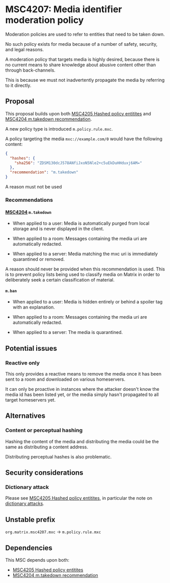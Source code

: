 # MSC4207: Media identifier moderation policy

Moderation policies are used to refer to entities that
need to be taken down.

No such policy exists for media because of a number of safety,
security, and legal reasons.

A moderation policy that targets media is highly desired,
because there is no current means to share knowledge about
abusive content other than through back-channels.

This is because we must not inadvertently propagate the media
by referring to it directly.

## Proposal

This proposal builds upon both [MSC4205 Hashed policy entitites](https://github.com/matrix-org/matrix-spec-proposals/pull/4205)
and [MSC4204 m.takedown recommendation](https://github.com/matrix-org/matrix-spec-proposals/pull/4204).

A new policy type is introduced `m.policy.rule.mxc`.

A policy targeting the media `mxc://example.com/0`
would have the following content:

```json
{
  "hashes": {
    "sha256": "ZDSM130dcJ578ANfiJxoN5Nle2+c5uEkDuHHduxj6AM="
  },
  "recommendation": "m.takedown"
}
```

A reason must not be used

### Recommendations

#### [MSC4204](https://github.com/matrix-org/matrix-spec-proposals/pull/4204) `m.takedown`

- When applied to a user: Media is automatically purged from
  local storage and is never displayed in the client.

- When applied to a room: Messages containing the media
  uri are automatically redacted.

- When applied to a server: Media matching the mxc uri is immediately
  quarantined or removed.

A reason should never be provided when this recommendation is used.
This is to prevent policy lists being used to classify media
on Matrix in order to deliberately seek a certain classification of
material.

#### `m.ban`

- When applied to a user: Media is hidden entirely or behind a spoiler
  tag with an explanation.

- When applied to a room: Messages containing the media uri are
  automatically redacted.

- When applied to a server: The media is quarantined.

## Potential issues

### Reactive only

This only provides a reactive means to remove the media once it
has been sent to a room and downloaded on various homeservers.

It can only be proactive in instances where the attacker doesn't
know the media id has been listed yet, or the media simply
hasn't propagated to all target homeservers yet.


## Alternatives

### Content or perceptual hashing

Hashing the content of the media and distributing the media could
be the same as distributing a content address.

Distributing perceptual hashes is also problematic.

## Security considerations

### Dictionary attack

Please see [MSC4205 Hashed policy entitites](https://github.com/matrix-org/matrix-spec-proposals/pull/4205), in particular
the note on [dictionary attacks](https://github.com/Gnuxie/matrix-doc/blob/gnuxie/sha256-policy-entity/proposals/4205-sha256-policy-entity.md#dictionary-attack).

## Unstable prefix

`org.matrix.msc4207.mxc` -> `m.policy.rule.mxc`

## Dependencies

This MSC depends upon both:
* [MSC4205 Hashed policy entitites](https://github.com/matrix-org/matrix-spec-proposals/pull/4205)
* [MSC4204 m.takedown recommendation](https://github.com/matrix-org/matrix-spec-proposals/pull/4204)
